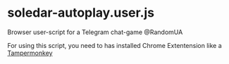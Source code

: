# soledar-autoplay.user.js
Browser user-script for a Telegram chat-game @RandomUA

For using this script, you need to has installed Chrome Extentension like a <a href ="https://chrome.google.com/webstore/detail/tampermonkey/dhdgffkkebhmkfjojejmpbldmpobfkfo">Tampermonkey</a>
